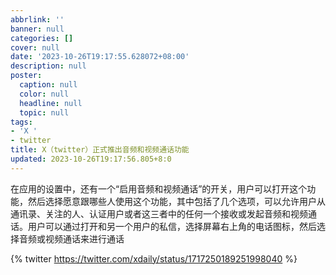 ```yaml
---
abbrlink: ''
banner: null
categories: []
cover: null
date: '2023-10-26T19:17:55.628072+08:00'
description: null
poster:
  caption: null
  color: null
  headline: null
  topic: null
tags:
- 'X '
- twitter
title: X（twitter）正式推出音频和视频通话功能
updated: 2023-10-26T19:17:56.805+8:0
---
```

在应用的设置中，还有一个“启用音频和视频通话”的开关，用户可以打开这个功能，然后选择愿意跟哪些人使用这个功能，其中包括了几个选项，可以允许用户从通讯录、关注的人、认证用户或者这三者中的任何一个接收或发起音频和视频通话。用户可以通过打开和另一个用户的私信，选择屏幕右上角的电话图标，然后选择音频或视频通话来进行通话

{% twitter https://twitter.com/xdaily/status/1717250189251998040 %}
